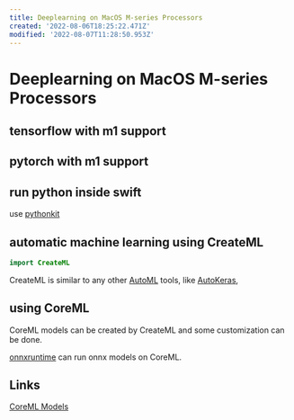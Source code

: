 ```yaml
---
title: Deeplearning on MacOS M-series Processors
created: '2022-08-06T18:25:22.471Z'
modified: '2022-08-07T11:28:50.953Z'
---
```


# Deeplearning on MacOS M-series Processors

## tensorflow with m1 support

## pytorch with m1 support

## run python inside swift

use [pythonkit](https://github.com/pvieito/PythonKit.git)

## automatic machine learning using CreateML

```swift
import CreateML
```

CreateML is similar to any other [AutoML]() tools, like [AutoKeras](https://autokeras.com/), 

## using CoreML

CoreML models can be created by CreateML and some customization can be done.

[onnxruntime]() can run onnx models on CoreML.

## Links

[CoreML Models]()

